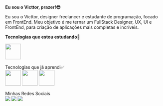 **Eu sou o Victtor, prazer!😎**

Eu sou o Victtor, designer freelancer e estudante de programação, focado em FrontEnd. Meu objetivo é me ternar um FullStack Designer, UX, UI e FrontEnd, para criação de aplicações mais completas e incríveis.

**Tecnologias que estou estudando📘**
<div style="display: inline_block">
	<img align="center" width="50" heigth="50" src="https://cdn.jsdelivr.net/gh/devicons/devicon/icons/javascript/javascript-original.svg" />
</div>
<br>
Tecnologias que já aprendi✅

<div style="display: inline_block">
	 <img align="center" width="50" heigth="50" src="https://cdn.jsdelivr.net/gh/devicons/devicon/icons/html5/html5-original.svg" />
	<img align="center" width="50" heigth="50" src="https://cdn.jsdelivr.net/gh/devicons/devicon/icons/css3/css3-original.svg" />
	<img align="center" width="50" heigth="50" src="https://cdn.jsdelivr.net/gh/devicons/devicon/icons/bootstrap/bootstrap-original.svg" />
<div style="display: inline_block">
<br>
Minhas Redes Sociais
<div>
	<a href="https://www.behance.net/victtorcesardsgn" target="_blank"><img 			   src="https://img.shields.io/badge/-Behance-blue?style=for-the-badge&logo=behance&logoColor=white"></a> 
<a href="https://www.linkedin.com/in/victtorcesar/" target="_blank"><img 			   src="https://img.shields.io/badge/LinkedIn-0077B5?style=for-the-badge&logo=linkedin&logoColor=white"></a>
<a href=https://www.instagram.com/victtorcesardsgn/" target="_blank"><img 			   src="https://img.shields.io/badge/Instagram-E4405F?style=for-the-badge&logo=instagram&logoColor=white"></a>
</div>

